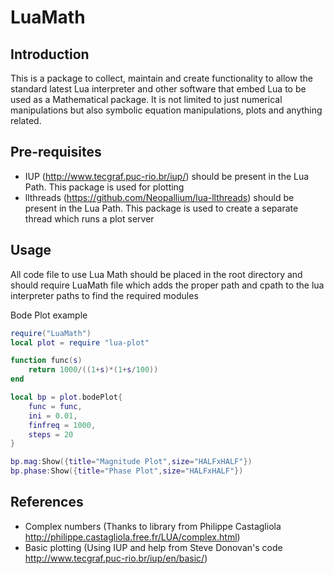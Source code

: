 LuaMath
=======

Introduction
------------
This is a package to collect, maintain and create functionality to allow the standard latest Lua interpreter and other software that embed Lua to be used as a Mathematical package. It is not limited to just numerical manipulations but also symbolic equation manipulations, plots and anything related. 

Pre-requisites
--------------
- IUP (http://www.tecgraf.puc-rio.br/iup/) should be present in the Lua Path. This package is used for plotting
- llthreads (https://github.com/Neopallium/lua-llthreads) should be present in the Lua Path. This package is used to create a separate thread which runs a plot server

Usage
-----

All code file to use Lua Math should be placed in the root directory and should require LuaMath file which adds the proper path and cpath to the lua interpreter paths to find the required modules

Bode Plot example

```lua
require("LuaMath")
local plot = require "lua-plot" 

function func(s)
	return 1000/((1+s)*(1+s/100))
end

local bp = plot.bodePlot{
	func = func,
	ini = 0.01,
	finfreq = 1000,
	steps = 20
}

bp.mag:Show({title="Magnitude Plot",size="HALFxHALF"})
bp.phase:Show({title="Phase Plot",size="HALFxHALF"})
```

References
----------
- Complex numbers (Thanks to library from Philippe Castagliola http://philippe.castagliola.free.fr/LUA/complex.html)
- Basic plotting (Using IUP and help from Steve Donovan's code http://www.tecgraf.puc-rio.br/iup/en/basic/)
